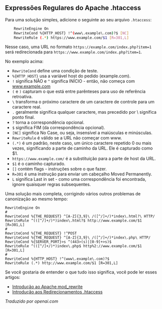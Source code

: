 <!-- Filename: Adding_www_to_a_url / Display title: Adicionando www a um URL  -->

## Expressões Regulares do Apache .htaccess

Para uma solução simples, adicione o seguinte ao seu arquivo `.htaccess`:

```bash
    RewriteEngine On
    RewriteCond %{HTTP_HOST} !^(www\.example\.com)?$ [NC]
    RewriteRule (.*) https://www.example.com/$1 [R=301,L]
```

Nesse caso, uma URL no formato `https://example.com/index.php?item=1` será redirecionada para `https://www.example.com/index.php?item=1`.

No exemplo acima:

* `RewriteCond` define uma condição de teste.
* `%{HTTP_HOST}` usa a variável host do pedido (example.com).
* `!` significa NÃO e `^` significa INÍCIO - então, não começa com www.example.com
* `(` e `)` capturam o que está entre parênteses para uso de referência retroativa.
* `\` transforma o próximo caractere de um caractere de controle para um caractere real.
* `.` geralmente significa qualquer caractere, mas precedido por \ significa ponto final.
* `?` torna a correspondência opcional.
* `$` significa FIM (da correspondência opcional).
* `[NC]` significa No Case, ou seja, insensível a maiúsculas e minúsculas.
* `RewriteRule` é válido se a URL não começar com www.
* `(.*)` é um padrão, neste caso, um único caractere repetido 0 ou mais vezes, significando a parte de caminho da URL. Ele é capturado como $1.
* `https://www.example.com/` é a substituição para a parte de host da URL.
* `$1` é o caminho capturado.
* `[]` contém flags - instruções sobre o que fazer.
* `R=301` é uma instrução para enviar um cabeçalho Moved Permanently.
* `L` significa Last in set - como uma correspondência foi encontrada, ignore quaisquer regras subsequentes.

Uma solução mais completa, corrigindo vários outros problemas de canonização ao mesmo tempo:

    RewriteEngine On
    #
    RewriteCond %{THE_REQUEST} ^[A-Z]{3,9}\ /([^/]+/)*index\.html?\ HTTP/
    RewriteRule ^(([^/]+/)*)index\.html?$ http://www.example.com/$1 [R=301,L]
    #
    RewriteCond %{THE_REQUEST} !^POST
    RewriteCond %{THE_REQUEST} ^[A-Z]{3,9}\ /([^/]+/)*index\.php\ HTTP/
    RewriteCond %{SERVER_PORT}>s ^(443>(s)|[0-9]+>s)$
    RewriteRule ^(([^/]+/)*)index\.php$ http%2://www.example.com/$1 [R=301,L]
    #
    RewriteCond %{HTTP_HOST} !^(www\.example\.com)?$
    RewriteRule (.*) http://www.example.com/$1 [R=301,L]

Se você gostaria de entender o que tudo isso significa, você pode ler esses artigos:

* [Introdução ao Apache mod_rewrite](https://httpd.apache.org/docs/2.4/rewrite/intro.html)
* [Introdução aos Redirecionamentos .htaccess](https://www.danielmorell.com/guides/htaccess-seo/redirects/introduction-to-redirects)

*Traduzido por openai.com*

